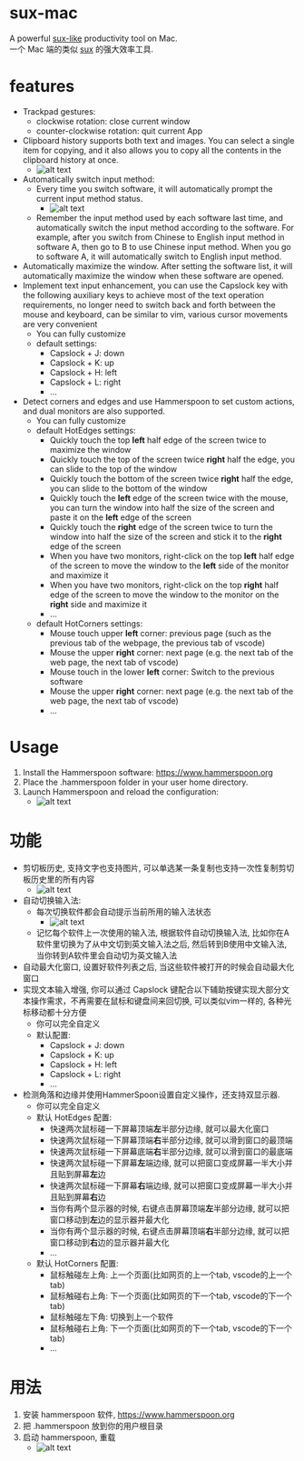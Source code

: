 # sux-mac

A powerful [sux-like](https://github.com/no5ix/sux) productivity tool on Mac.  
一个 Mac 端的类似 [sux](https://github.com/no5ix/sux) 的强大效率工具.


# features

- Trackpad gestures:  
    - clockwise rotation: close current window 
    - counter-clockwise rotation: quit current App
- Clipboard history supports both text and images. You can select a single item for copying, and it also allows you to copy all the contents in the clipboard history at once. 
    - ![alt text](/img/image-1.png)
- Automatically switch input method:
    - Every time you switch software, it will automatically prompt the current input method status.
        - ![alt text](/img/image-2.png)
    - Remember the input method used by each software last time, and automatically switch the input method according to the software. For example, after you switch from Chinese to English input method in software A, then go to B to use Chinese input method. When you go to software A, it will automatically switch to English input method. 
- Automatically maximize the window. After setting the software list, it will automatically maximize the window when these software are opened.
- Implement text input enhancement, you can use the Capslock key with the following auxiliary keys to achieve most of the text operation requirements, no longer need to switch back and forth between the mouse and keyboard, can be similar to vim, various cursor movements are very convenient
    - You can fully customize
    - default settings: 
        - Capslock + J: down
        - Capslock + K: up
        - Capslock + H: left
        - Capslock + L: right
        - ...
- Detect corners and edges and use Hammerspoon to set custom actions, and dual monitors are also supported.
    - You can fully customize
    - default HotEdges settings:
        - Quickly touch the top  **left**  half edge of the screen twice to maximize the window
        - Quickly touch the top of the screen twice  **right**  half the edge, you can slide to the top of the window
        - Quickly touch the bottom of the screen twice  **right**  half the edge, you can slide to the bottom of the window
        - Quickly touch the **left** edge of the screen twice with the mouse, you can turn the window into half the size of the screen and paste it on the **left** edge of the screen
        - Quickly touch the  **right**  edge of the screen twice to turn the window into half the size of the screen and stick it to the  **right**  edge of the screen
        - When you have two monitors, right-click on the top **left** half edge of the screen to move the window to the **left** side of the monitor and maximize it
        - When you have two monitors, right-click on the top  **right**  half edge of the screen to move the window to the monitor on the  **right**  side and maximize it
        - ...
    - default HotCorners settings:
        - Mouse touch upper **left** corner: previous page (such as the previous tab of the webpage, the previous tab of vscode)
        - Mouse the upper **right** corner: next page (e.g. the next tab of the web page, the next tab of vscode)
        - Mouse touch in the lower **left** corner: Switch to the previous software
        - Mouse the upper **right** corner: next page (e.g. the next tab of the web page, the next tab of vscode)
        - ...


# Usage

1.	Install the Hammerspoon software: https://www.hammerspoon.org
2.	Place the .hammerspoon folder in your user home directory.
3.	Launch Hammerspoon and reload the configuration:
    - ![alt text](/img/image-3.png)


# 功能

- 剪切板历史, 支持文字也支持图片, 可以单选某一条复制也支持一次性复制剪切板历史里的所有内容
    - ![alt text](/img/image-1.png)
- 自动切换输入法: 
    - 每次切换软件都会自动提示当前所用的输入法状态
        - ![alt text](/img/image-2.png)
    - 记忆每个软件上一次使用的输入法, 根据软件自动切换输入法, 比如你在A软件里切换为了从中文切到英文输入法之后, 然后转到B使用中文输入法, 当你转到A软件里会自动切为英文输入法
- 自动最大化窗口, 设置好软件列表之后, 当这些软件被打开的时候会自动最大化窗口
- 实现文本输入增强, 你可以通过 Capslock 键配合以下辅助按键实现大部分文本操作需求，不再需要在鼠标和键盘间来回切换, 可以类似vim一样的, 各种光标移动都十分方便
    - 你可以完全自定义
    - 默认配置: 
        - Capslock + J: down
        - Capslock + K: up
        - Capslock + H: left
        - Capslock + L: right
        - ...
- 检测角落和边缘并使用HammerSpoon设置自定义操作，还支持双显示器.
    - 你可以完全自定义
    - 默认 HotEdges 配置:
        - 快速两次鼠标碰一下屏幕顶端**左**半部分边缘, 就可以最大化窗口
        - 快速两次鼠标碰一下屏幕顶端**右**半部分边缘, 就可以滑到窗口的最顶端
        - 快速两次鼠标碰一下屏幕底端**右**半部分边缘, 就可以滑到窗口的最底端
        - 快速两次鼠标碰一下屏幕**左**端边缘, 就可以把窗口变成屏幕一半大小并且贴到屏幕**左**边
        - 快速两次鼠标碰一下屏幕**右**端边缘, 就可以把窗口变成屏幕一半大小并且贴到屏幕**右**边
        - 当你有两个显示器的时候, 右键点击屏幕顶端**左**半部分边缘, 就可以把窗口移动到**左**边的显示器并最大化
        - 当你有两个显示器的时候, 右键点击屏幕顶端**右**半部分边缘, 就可以把窗口移动到**右**边的显示器并最大化
        - ...
    - 默认 HotCorners 配置:
        - 鼠标触碰左上角: 上一个页面(比如网页的上一个tab, vscode的上一个tab)
        - 鼠标触碰右上角: 下一个页面(比如网页的下一个tab, vscode的下一个tab)
        - 鼠标触碰左下角: 切换到上一个软件
        - 鼠标触碰右上角: 下一个页面(比如网页的下一个tab, vscode的下一个tab)
        - ...



# 用法

1. 安装 hammerspoon 软件, https://www.hammerspoon.org
2. 把 .hammerspoon 放到你的用户根目录
3. 启动 hammerspoon, 重载
    - ![alt text](/img/image-3.png)